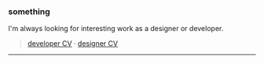 <!-- [CV en français](CV%C2%A0(fran%C3%A7ais).md) · [biography](bio.md) -->
<!-- https://stackoverflow.blog/2020/11/25/how-to-write-an-effective-developer-resume-advice-from-a-hiring-manager/ -->

### something

I'm always looking for interesting work as a designer or developer.

> [developer CV](cv-dev.md) · [designer CV](cv-design.md)

---

